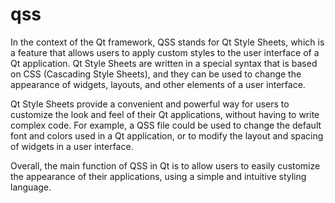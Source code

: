 # qss

In the context of the Qt framework, QSS stands for Qt Style Sheets, which is a feature that allows users to apply custom styles to the user interface of a Qt application. Qt Style Sheets are written in a special syntax that is based on CSS (Cascading Style Sheets), and they can be used to change the appearance of widgets, layouts, and other elements of a user interface.

Qt Style Sheets provide a convenient and powerful way for users to customize the look and feel of their Qt applications, without having to write complex code. For example, a QSS file could be used to change the default font and colors used in a Qt application, or to modify the layout and spacing of widgets in a user interface.

Overall, the main function of QSS in Qt is to allow users to easily customize the appearance of their applications, using a simple and intuitive styling language.
